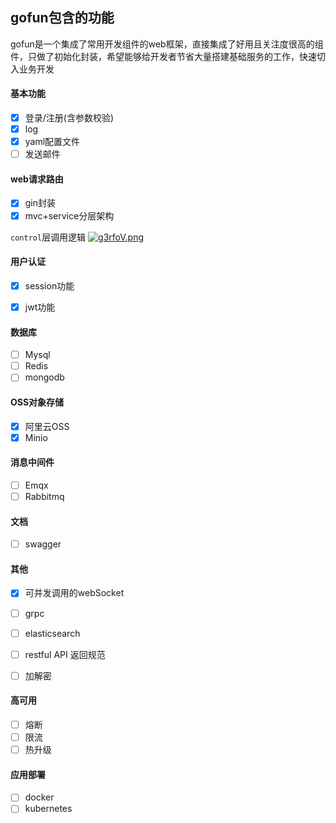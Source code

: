 ## gofun包含的功能
gofun是一个集成了常用开发组件的web框架，直接集成了好用且关注度很高的组件，只做了初始化封装，希望能够给开发者节省大量搭建基础服务的工作，快速切入业务开发

#### 基本功能
- [X] 登录/注册(含参数校验)
- [X] log
- [X] yaml配置文件
- [ ] 发送邮件

#### web请求路由
- [X] gin封装
- [X] mvc+service分层架构

`control`层调用逻辑
[![g3rfoV.png](https://z3.ax1x.com/2021/05/07/g3rfoV.png)](https://imgtu.com/i/g3rfoV)


#### 用户认证
- [X] session功能
- [X] jwt功能



#### 数据库
- [ ] Mysql
- [ ] Redis
- [ ] mongodb

#### OSS对象存储
- [X] 阿里云OSS
- [X] Minio

#### 消息中间件
- [ ] Emqx
- [ ] Rabbitmq

#### 文档
- [ ] swagger

#### 其他
- [X] 可并发调用的webSocket
- [ ] grpc
- [ ] elasticsearch
- [ ] restful API 返回规范
- [ ] 加解密


#### 高可用
- [ ] 熔断
- [ ] 限流
- [ ] 热升级

#### 应用部署
- [ ] docker
- [ ] kubernetes